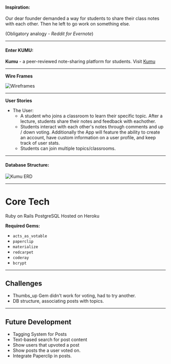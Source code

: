 #### Inspiration:
Our dear founder demanded a way for students to share their class notes with each other. Then he left to go work on something else.

(Obligatory analogy - *Reddit for Evernote*)

____
#### Enter KUMU:
**Kumu** - a peer-reviewed note-sharing platform for students.
Visit [Kumu](http://kumuapp.herokuapp.com/)
____

**Wire Frames**

![Wireframes](http://i.imgur.com/KXPbFG3.jpg)

--------------------------------------------------------------------------------

**User Stories**
* The User:
	* A student who joins a classroom to learn their specific topic. After a lecture, students share their notes and feedback with eachother.
	* Students interact with each other's notes through comments and up / down voting. Additionally the App will feature the ability to create an account, have custom information on a user profile, and keep track of user stats.
	* Students can join multiple topics/classrooms.
___
#### Database Structure:

![Kumu ERD](http://i.imgur.com/xtV36jX.jpg "ERD")

--------------------------------------------------------------------------------

# Core Tech

Ruby on Rails PostgreSQL Hosted on Heroku

**Required Gems:**

- `acts_as_votable`
- `paperclip`
- `materialize`
- `redcarpet`
- `coderay`
- `bcrypt`

--------------------------------------------------------------------------------

## Challenges

- Thumbs_up Gem didn't work for voting, had to try another.
- DB structure, associating posts with topics.

--------------------------------------------------------------------------------

## Future Development

- Tagging System for Posts
- Text-based search for post content
- Show users that upvoted a post
- Show posts the a user voted on.
- Integrate Paperclip in posts.
